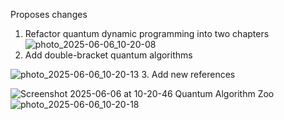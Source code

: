 Proposes changes
1. Refactor quantum dynamic programming into two chapters
![photo_2025-06-06_10-20-08](https://github.com/user-attachments/assets/c793de7e-edb0-48fa-8188-682f9450bf20)
2. Add double-bracket quantum algorithms
   
![photo_2025-06-06_10-20-13](https://github.com/user-attachments/assets/44e262b1-8ae1-4bdc-bf5f-824555e520ad)
3. Add new references

![Screenshot 2025-06-06 at 10-20-46 Quantum Algorithm Zoo](https://github.com/user-attachments/assets/fe4d7487-6093-45c7-bdda-2c00c451df2f)
![photo_2025-06-06_10-20-18](https://github.com/user-attachments/assets/99ad18b1-7b6b-42c8-8fda-65263ca0aaa9)
